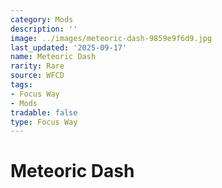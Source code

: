 ```yaml
---
category: Mods
description: ''
image: ../images/meteoric-dash-9859e9f6d9.jpg
last_updated: '2025-09-17'
name: Meteoric Dash
rarity: Rare
source: WFCD
tags:
- Focus Way
- Mods
tradable: false
type: Focus Way
---
```


# Meteoric Dash

